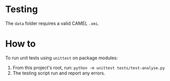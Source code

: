 # Testing

The `data` folder requires a valid CAMEL `.xmi`.

# How to

To run unit tests using `unittest` on package modules:

1. From this project's root, run: `python -m unittest tests/test-analyse.py`
1. The testing script run and report any errors.
